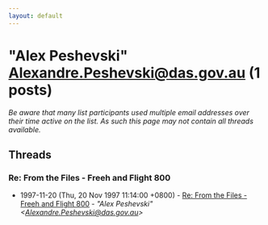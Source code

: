 ```yaml
---
layout: default
---
```


# "Alex Peshevski" <Alexandre.Peshevski@das.gov.au> (1 posts)

_Be aware that many list participants used multiple email addresses over their time active on the list. As such this page may not contain all threads available._

## Threads

### Re: From the Files - Freeh and Flight 800
+ 1997-11-20 (Thu, 20 Nov 1997 11:14:00 +0800) - [Re: From the Files - Freeh and Flight 800](/archive/1997/11/185e691582f8dffe3175e2d0ae12f81d78f39706294676ab1ddd3efc23d434ba) - _"Alex Peshevski" \<Alexandre.Peshevski@das.gov.au\>_

